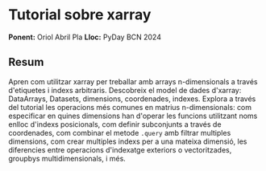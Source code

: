 # Tutorial sobre xarray
**Ponent:** Oriol Abril Pla
**Lloc:** PyDay BCN 2024

## Resum
Apren com utilitzar xarray per treballar amb arrays n-dimensionals a través d'etiquetes i indexs arbitraris.
Descobreix el model de dades d'xarray: DataArrays, Datasets, dimensions, coordenades, indexes.
Explora a través del tutorial les operacions més comunes en matrius n-dimensionals:
com especificar en quines dimensions han d'operar les funcions utilitzant noms enlloc d'indexs posicionals,
com definir subconjunts a través de coordenades,
com combinar el metode `.query` amb filtrar multiples dimensions,
com crear multiples indexs per a una mateixa dimensió,
les diferencies entre operacions d'indexatge exteriors o vectoritzades,
groupbys multidimensionals, i més.
